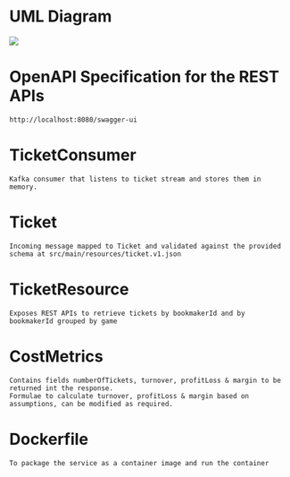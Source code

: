 # UML Diagram

<img src="D:\Raaz\Dev stuff\Interview\Sportradar\TicketReportingService.png"/>

# OpenAPI Specification for the REST APIs

    http://localhost:8080/swagger-ui

# TicketConsumer

    Kafka consumer that listens to ticket stream and stores them in memory.

# Ticket

    Incoming message mapped to Ticket and validated against the provided schema at src/main/resources/ticket.v1.json

# TicketResource

    Exposes REST APIs to retrieve tickets by bookmakerId and by bookmakerId grouped by game

# CostMetrics

    Contains fields numberOfTickets, turnover, profitLoss & margin to be returned int the response. 
    Formulae to calculate turnover, profitLoss & margin based on assumptions, can be modified as required. 

# Dockerfile

    To package the service as a container image and run the container